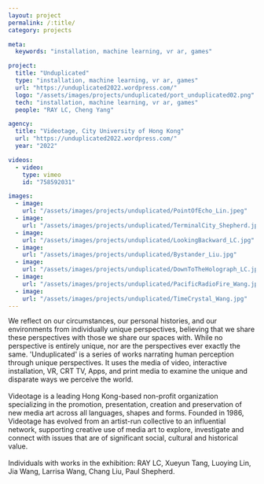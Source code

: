 ```yaml
---
layout: project
permalink: /:title/
category: projects

meta:
  keywords: "installation, machine learning, vr ar, games"

project:
  title: "Unduplicated"
  type: "installation, machine learning, vr ar, games"
  url: "https://unduplicated2022.wordpress.com/"
  logo: "/assets/images/projects/unduplicated/port_unduplicated02.png"
  tech: "installation, machine learning, vr ar, games"
  people: "RAY LC, Cheng Yang"

agency:
  title: "Videotage, City University of Hong Kong"
  url: "https://unduplicated2022.wordpress.com/"
  year: "2022"

videos:
  - video:
    type: vimeo
    id: "758592031"

images:
  - image:
    url: "/assets/images/projects/unduplicated/PointOfEcho_Lin.jpeg"
  - image:
    url: "/assets/images/projects/unduplicated/TerminalCity_Shepherd.jpg"
  - image:
    url: "/assets/images/projects/unduplicated/LookingBackward_LC.jpg"
  - image:
    url: "/assets/images/projects/unduplicated/Bystander_Liu.jpg"
  - image:
    url: "/assets/images/projects/unduplicated/DownToTheHolograph_LC.jpg"
  - image:
    url: "/assets/images/projects/unduplicated/PacificRadioFire_Wang.jpg"
  - image:
    url: "/assets/images/projects/unduplicated/TimeCrystal_Wang.jpg"
---
```

<p>We reflect on our circumstances, our personal histories, and our environments from individually unique perspectives, believing that we share these perspectives with those we share our spaces with. While no perspective is entirely unique, nor are the perspectives ever exactly the same. 'Unduplicated' is a series of works narrating human perception through unique perspectives. It uses the media of video, interactive installation, VR, CRT TV, Apps, and print media to examine the unique and disparate ways we perceive the world.<br><br>
Videotage is a leading Hong Kong-based non-profit organization specializing in the promotion, presentation, creation and preservation of new media art across all languages, shapes and forms. Founded in 1986, Videotage has evolved from an artist-run collective to an influential network, supporting creative use of media art to explore, investigate and connect with issues that are of significant social, cultural and historical value.<br><br>
Individuals with works in the exhibition: RAY LC, Xueyun Tang, Luoying Lin, Jia Wang, Larrisa Wang, Chang Liu, Paul Shepherd.</p>